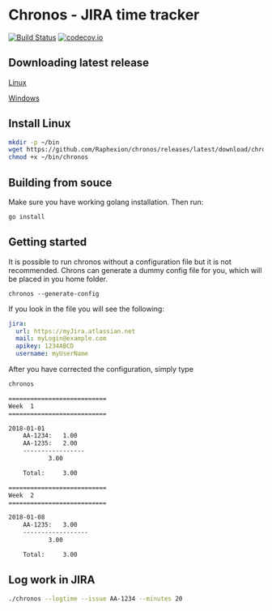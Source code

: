Chronos - JIRA time tracker
===========================

[![Build Status](https://travis-ci.org/Raphexion/chronos.svg?branch=master)](https://travis-ci.org/Raphexion/chronos)
[![codecov.io](https://codecov.io/gh/Raphexion/chronos/coverage.svg?branch=master)](https://codecov.io/gh/Raphexion/chronos?branch=master)

Downloading latest release
--------------------------

[Linux](https://github.com/Raphexion/chronos/releases/latest/download/chronos)

[Windows](https://github.com/Raphexion/chronos/releases/latest/download/chronos.exe)

Install Linux
-------------

```sh
mkdir -p ~/bin
wget https://github.com/Raphexion/chronos/releases/latest/download/chronos -O ~/bin/chronos
chmod +x ~/bin/chronos
```

Building from souce
-------------------

Make sure you have working golang installation. Then run:

```sh
go install
```

Getting started
---------------

It is possible to run chronos without a configuration file but it is not recommended.
Chrons can generate a dummy config file for you, which will be placed in you home folder.

```shell
chronos --generate-config
```

If you look in the file you will see the following:

```yaml
jira:
  url: https://myJira.atlassian.net
  mail: myLogin@example.com
  apikey: 1234ABCD
  username: myUserName
```

After you have corrected the configuration, simply type

```sh
chronos
```

```sh
===========================
Week  1
===========================

2018-01-01
	AA-1234:   1.00
	AA-1235:   2.00
	-----------------
		   3.00

	Total:     3.00

===========================
Week  2
===========================

2018-01-08
	AA-1235:   3.00
	------------------
		   3.00

	Total:     3.00
```

Log work in JIRA
----------------

```sh
./chronos --logtime --issue AA-1234 --minutes 20
```
